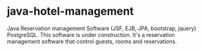 # java-hotel-management
Java Reservation management Software (JSF, EJB, JPA, bootstrap, jquery)
PostgreSQL.
This software is under construction. It's a reservation management software that control guests, rooms and reservations.
